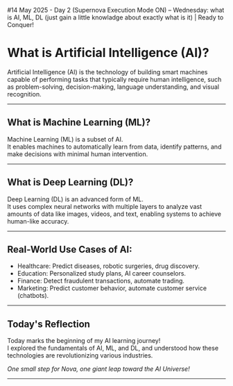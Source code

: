 #14 May 2025 - Day 2 (Supernova Execution Mode ON) – Wednesday: what is AI, ML, DL (just gain a little knowladge about exactly what is it) | Ready to Conquer! 
# What is Artificial Intelligence (AI)?
Artificial Intelligence (AI) is the technology of building smart machines capable of performing tasks that typically require human intelligence, such as problem-solving, decision-making, language understanding, and visual recognition.

---

## What is Machine Learning (ML)?
Machine Learning (ML) is a subset of AI.  
It enables machines to automatically learn from data, identify patterns, and make decisions with minimal human intervention.

---

## What is Deep Learning (DL)?
Deep Learning (DL) is an advanced form of ML.  
It uses complex neural networks with multiple layers to analyze vast amounts of data like images, videos, and text, enabling systems to achieve human-like accuracy.

---

## Real-World Use Cases of AI:

- Healthcare: Predict diseases, robotic surgeries, drug discovery.
- Education: Personalized study plans, AI career counselors.
- Finance: Detect fraudulent transactions, automate trading.
- Marketing: Predict customer behavior, automate customer service (chatbots).

---

## Today's Reflection
Today marks the beginning of my AI learning journey!  
I explored the fundamentals of AI, ML, and DL, and understood how these technologies are revolutionizing various industries.  

*One small step for Nova, one giant leap toward the AI Universe!* 

---



